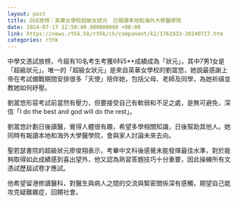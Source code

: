 ```yaml
---
layout: post
title: DSE放榜｜英華女學校超級女狀元　已報讀本地和海外大學醫學院
date: 2024-07-17 12:50:00.000000000 +08:00
link: https://news.rthk.hk/rthk/ch/component/k2/1761933-20240717.htm
categories: rthk
---
```


中學文憑試放榜，今屆有10名考生考獲6科5**成績成為「狀元」，其中7男1女是「超級狀元」。唯一的「超級女狀元」是來自英華女學校的劉翯悠，她說最感謝上帝在考試備戰期間安排很多「天使」陪伴她，包括父母、老師及同學，為她祈禱並教她如何紓壓。

劉翯悠形容考試前當然有壓力，但要接受自己有軟弱和不足之處，是無可避免，深信「I do the best and god will do the rest」。

劉翯悠計劃日後讀醫，覺得人體很有趣，希望多學相關知識，日後幫助其他人。她同時有報讀本地和海外大學醫學院，會與家人討論未來去向。

聖若瑟書院的超級狀元廖俊翔表示，考畢中文科後感覺未能發揮最佳水準，對於能夠取得如此成績感到喜出望外，他又認為熟習答題技巧十分重要，因此操練所有文憑試歷屆試卷才應試。

他希望留港修讀醫科，對醫生與病人之間的交流與緊密關係深有感觸，期望自己能攻克疑難雜症，回饋社會。
